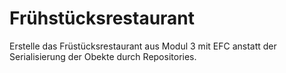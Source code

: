 ﻿# Frühstücksrestaurant
Erstelle das Früstücksrestaurant aus Modul 3 mit EFC anstatt der Serialisierung der Obekte durch Repositories.
